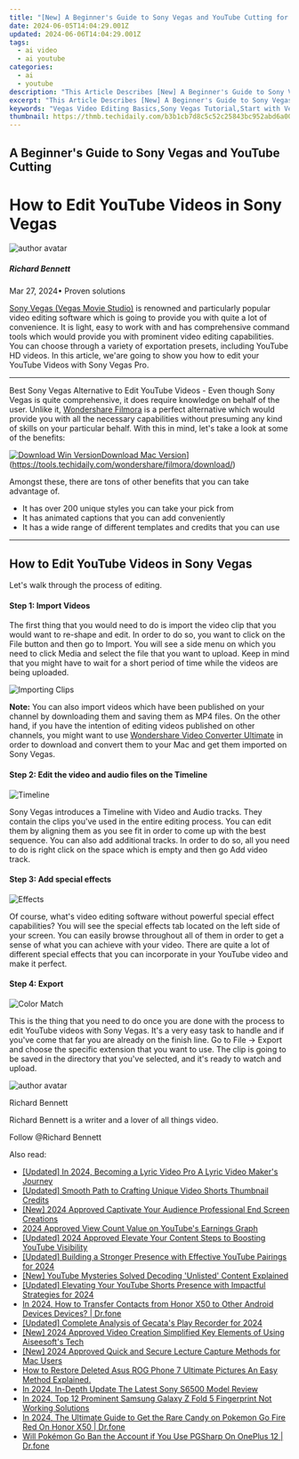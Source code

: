 ```yaml
---
title: "[New] A Beginner's Guide to Sony Vegas and YouTube Cutting for 2024"
date: 2024-06-05T14:04:29.001Z
updated: 2024-06-06T14:04:29.001Z
tags:
  - ai video
  - ai youtube
categories:
  - ai
  - youtube
description: "This Article Describes [New] A Beginner's Guide to Sony Vegas and YouTube Cutting for 2024"
excerpt: "This Article Describes [New] A Beginner's Guide to Sony Vegas and YouTube Cutting for 2024"
keywords: "Vegas Video Editing Basics,Sony Vegas Tutorial,Start with Vegas Cutting,YouTubers' Edit Guide,Basic YouTube Editing,Essential Vegas Editing Skills,Beginner Vegas and YouTube Techniques"
thumbnail: https://thmb.techidaily.com/b3b1cb7d8c5c52c25843bc952abd6a00ab0cd811cafc15697aa0c13fd607a950.jpg
---
```


## A Beginner's Guide to Sony Vegas and YouTube Cutting

# How to Edit YouTube Videos in Sony Vegas

![author avatar](https://images.wondershare.com/filmora/article-images/richard-bennett.jpg)

##### Richard Bennett

 Mar 27, 2024• Proven solutions

[Sony Vegas (Vegas Movie Studio)](https://tools.techidaily.com/wondershare/filmora/download/) is renowned and particularly popular video editing software which is going to provide you with quite a lot of convenience. It is light, easy to work with and has comprehensive command tools which would provide you with prominent video editing capabilities. You can choose through a variety of exportation presets, including YouTube HD videos. In this article, we'are going to show you how to edit your YouTube Videos with Sony Vegas Pro.

---

Best Sony Vegas Alternative to Edit YouTube Videos - Even though Sony Vegas is quite comprehensive, it does require knowledge on behalf of the user. Unlike it, [Wondershare Filmora](https://tools.techidaily.com/wondershare/filmora/download/) is a perfect alternative which would provide you with all the necessary capabilities without presuming any kind of skills on your particular behalf. With this in mind, let's take a look at some of the benefits:

[![Download Win Version](https://images.wondershare.com/filmora/guide/download-btn-win.jpg)](https://tools.techidaily.com/wondershare/filmora/download/)[Download Mac Version](https://images.wondershare.com/filmora/guide/download-btn-mac.jpg)](https://tools.techidaily.com/wondershare/filmora/download/)

Amongst these, there are tons of other benefits that you can take advantage of.

* It has over 200 unique styles you can take your pick from
* It has animated captions that you can add conveniently
* It has a wide range of different templates and credits that you can use

---

## How to Edit YouTube Videos in Sony Vegas

Let's walk through the process of editing.

#### Step 1: Import Videos

The first thing that you would need to do is import the video clip that you would want to re-shape and edit. In order to do so, you want to click on the File button and then go to Import. You will see a side menu on which you need to click Media and select the file that you want to upload. Keep in mind that you might have to wait for a short period of time while the videos are being uploaded.

![ Importing Clips ](https://images.wondershare.com/filmora/article-images/beginner-tips-for-vegas-pro-1.jpg)

**Note:** You can also import videos which have been published on your channel by downloading them and saving them as MP4 files. On the other hand, if you have the intention of editing videos published on other channels, you might want to use [Wondershare Video Converter Ultimate](https://tools.techidaily.com/wondershare/videoconverter/download/) in order to download and convert them to your Mac and get them imported on Sony Vegas.

#### Step 2: Edit the video and audio files on the Timeline

![ Timeline ](https://images.wondershare.com/filmora/article-images/beginner-tips-for-vegas-pro-2.jpg)

Sony Vegas introduces a Timeline with Video and Audio tracks. They contain the clips you've used in the entire editing process. You can edit them by aligning them as you see fit in order to come up with the best sequence. You can also add additional tracks. In order to do so, all you need to do is right click on the space which is empty and then go Add video track.

#### Step 3: Add special effects

![ Effects ](https://images.wondershare.com/filmora/article-images/beginner-tips-for-vegas-pro-3.jpg)

Of course, what's video editing software without powerful special effect capabilities? You will see the special effects tab located on the left side of your screen. You can easily browse throughout all of them in order to get a sense of what you can achieve with your video. There are quite a lot of different special effects that you can incorporate in your YouTube video and make it perfect.

#### Step 4: Export

![ Color Match ](https://images.wondershare.com/filmora/article-images/beginner-tips-for-vegas-pro-5.jpg)

This is the thing that you need to do once you are done with the process to edit YouTube videos with Sony Vegas. It's a very easy task to handle and if you've come that far you are already on the finish line. Go to File -> Export and choose the specific extension that you want to use. The clip is going to be saved in the directory that you've selected, and it's ready to watch and upload.

![author avatar](https://images.wondershare.com/filmora/article-images/richard-bennett.jpg)

Richard Bennett

Richard Bennett is a writer and a lover of all things video.

Follow @Richard Bennett

<span class="atpl-alsoreadstyle">Also read:</span>
<div><ul>
<li><a href="https://facebook-video-share.techidaily.com/updated-in-2024-becoming-a-lyric-video-pro-a-lyric-video-makers-journey/"><u>[Updated] In 2024, Becoming a Lyric Video Pro  A Lyric Video Maker's Journey</u></a></li>
<li><a href="https://facebook-video-share.techidaily.com/updated-smooth-path-to-crafting-unique-video-shorts-thumbnail-credits/"><u>[Updated] Smooth Path to Crafting Unique Video Shorts Thumbnail Credits</u></a></li>
<li><a href="https://facebook-video-share.techidaily.com/new-2024-approved-captivate-your-audience-professional-end-screen-creations/"><u>[New] 2024 Approved  Captivate Your Audience  Professional End Screen Creations</u></a></li>
<li><a href="https://facebook-video-share.techidaily.com/2024-approved-view-count-value-on-youtubes-earnings-graph/"><u>2024 Approved  View Count Value on YouTube's Earnings Graph</u></a></li>
<li><a href="https://facebook-video-share.techidaily.com/updated-2024-approved-elevate-your-content-steps-to-boosting-youtube-visibility/"><u>[Updated] 2024 Approved  Elevate Your Content  Steps to Boosting YouTube Visibility</u></a></li>
<li><a href="https://facebook-video-share.techidaily.com/updated-building-a-stronger-presence-with-effective-youtube-pairings-for-2024/"><u>[Updated] Building a Stronger Presence with Effective YouTube Pairings for 2024</u></a></li>
<li><a href="https://facebook-video-share.techidaily.com/new-youtube-mysteries-solved-decoding-unlisted-content-explained/"><u>[New] YouTube Mysteries Solved  Decoding 'Unlisted' Content Explained</u></a></li>
<li><a href="https://facebook-video-share.techidaily.com/updated-elevating-your-youtube-shorts-presence-with-impactful-strategies-for-2024/"><u>[Updated] Elevating Your YouTube Shorts Presence with Impactful Strategies for 2024</u></a></li>
<li><a href="https://android-transfer.techidaily.com/in-2024-how-to-transfer-contacts-from-honor-x50-to-other-android-devices-devices-drfone-by-drfone-transfer-from-android-transfer-from-android/"><u>In 2024, How to Transfer Contacts from Honor X50 to Other Android Devices Devices? | Dr.fone</u></a></li>
<li><a href="https://screen-recording.techidaily.com/updated-complete-analysis-of-gecatas-play-recorder-for-2024/"><u>[Updated] Complete Analysis of Gecata's Play Recorder for 2024</u></a></li>
<li><a href="https://video-capture.techidaily.com/new-2024-approved-video-creation-simplified-key-elements-of-using-aiseesofts-tech/"><u>[New] 2024 Approved  Video Creation Simplified  Key Elements of Using Aiseesoft's Tech</u></a></li>
<li><a href="https://screen-capture.techidaily.com/new-2024-approved-quick-and-secure-lecture-capture-methods-for-mac-users/"><u>[New] 2024 Approved  Quick and Secure Lecture Capture Methods for Mac Users</u></a></li>
<li><a href="https://blog-min.techidaily.com/how-to-restore-deleted-asus-rog-phone-7-ultimate-pictures-an-easy-method-explained-by-fonelab-android-recover-pictures/"><u>How to Restore Deleted Asus ROG Phone 7 Ultimate Pictures  An Easy Method Explained.</u></a></li>
<li><a href="https://some-techniques.techidaily.com/in-2024-in-depth-update-the-latest-sony-s6500-model-review/"><u>In 2024, In-Depth Update  The Latest Sony S6500 Model Review</u></a></li>
<li><a href="https://android-unlock.techidaily.com/in-2024-top-12-prominent-samsung-galaxy-z-fold-5-fingerprint-not-working-solutions-by-drfone-android/"><u>In 2024, Top 12 Prominent Samsung Galaxy Z Fold 5 Fingerprint Not Working Solutions</u></a></li>
<li><a href="https://pokemon-go-android.techidaily.com/in-2024-the-ultimate-guide-to-get-the-rare-candy-on-pokemon-go-fire-red-on-honor-x50-drfone-by-drfone-virtual-android/"><u>In 2024, The Ultimate Guide to Get the Rare Candy on Pokemon Go Fire Red On Honor X50 | Dr.fone</u></a></li>
<li><a href="https://android-pokemon-go.techidaily.com/will-pokemon-go-ban-the-account-if-you-use-pgsharp-on-oneplus-12-drfone-by-drfone-virtual-android/"><u>Will Pokémon Go Ban the Account if You Use PGSharp On OnePlus 12 | Dr.fone</u></a></li>
</ul></div>

<ins class="adsbygoogle"
      style="display:block"
      data-ad-client="ca-pub-7571918770474297"
      data-ad-slot="8358498916"
      data-ad-format="auto"
      data-full-width-responsive="true"></ins>